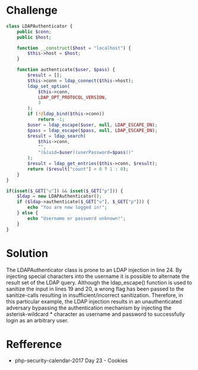 # Challenge
```php 
class LDAPAuthenticator {
    public $conn;
    public $host;

    function __construct($host = "localhost") {
        $this->host = $host;
    }

    function authenticate($user, $pass) {
        $result = [];
        $this->conn = ldap_connect($this->host);    
        ldap_set_option(
            $this->conn,
            LDAP_OPT_PROTOCOL_VERSION,
            3
        );
        if (!@ldap_bind($this->conn))
            return -1;
        $user = ldap_escape($user, null, LDAP_ESCAPE_DN);
        $pass = ldap_escape($pass, null, LDAP_ESCAPE_DN);
        $result = ldap_search(
            $this->conn,
            "",
            "(&(uid=$user)(userPassword=$pass))"
        );
        $result = ldap_get_entries($this->conn, $result);
        return ($result["count"] > 0 ? 1 : 0);
    }
}

if(isset($_GET["u"]) && isset($_GET["p"])) {
    $ldap = new LDAPAuthenticator();
    if ($ldap->authenticate($_GET["u"], $_GET["p"])) {
        echo "You are now logged in!";
    } else {
        echo "Username or password unknown!";
    }
}
```

# Solution
The LDAPAuthenticator class is prone to an LDAP injection in line 24. By injecting special characters into the username it is possible to alternate the result set of the LDAP query. Although the ldap_escape() function is used to sanitize the input in lines 19 and 20, a wrong flag has been passed to the sanitize-calls resulting in insufficient/incorrect sanitization. Therefore, in this particular example, the LDAP injection results in an unauthenticated adversary bypassing the authentication mechanism by injecting the asterisk-wildcard * character as username and password to successfully login as an arbitrary user.

# Refference
+ php-security-calendar-2017 Day 23 - Cookies